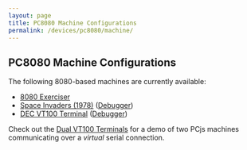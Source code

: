 ```yaml
---
layout: page
title: PC8080 Machine Configurations
permalink: /devices/pc8080/machine/
---
```


PC8080 Machine Configurations
---

The following 8080-based machines are currently available:

* [8080 Exerciser](exerciser/)
* [Space Invaders (1978)](invaders/) ([Debugger](invaders/debugger/))
* [DEC VT100 Terminal](vt100/) ([Debugger](vt100/debugger/))

Check out the [Dual VT100 Terminals](vt100/dual/) for a demo of two PCjs machines communicating over a *virtual* serial connection. 
